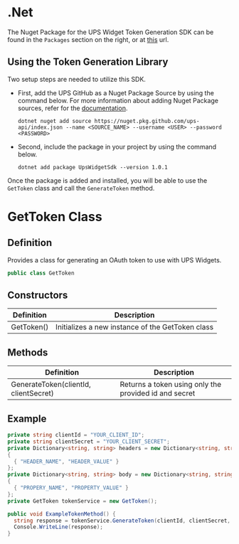 # .Net

The Nuget Package for the UPS Widget Token Generation SDK can be found in the `Packages` section on the right, or at [this](https://github.com/UPS-API/Widgets-SDK/pkgs/nuget/UpsWidgetSdk) url.

## Using the Token Generation Library

Two setup steps are needed to utilize this SDK.
- First, add the UPS GitHub as a Nuget Package Source by using the command below. For more information about adding Nuget Package sources, refer for the [documentation](https://learn.microsoft.com/en-us/dotnet/core/tools/dotnet-nuget-add-source).
  
  `dotnet nuget add source https://nuget.pkg.github.com/ups-api/index.json --name <SOURCE_NAME> --username <USER>
    --password <PASSWORD>`
- Second, include the package in your project by using the command below.

  `dotnet add package UpsWidgetSdk --version 1.0.1`

Once the package is added and installed, you will be able to use the `GetToken` class and call the `GenerateToken` method.

# GetToken Class
## Definition

Provides a class for generating an OAuth token to use with UPS Widgets.
```C#
public class GetToken
```

## Constructors

| Definition | Description |
|------------|-------------|
| GetToken() | Initializes a new instance of the GetToken class |

## Methods
| Definition | Description |
|------------|-------------|
| GenerateToken(clientId, clientSecret) | Returns a token using only the provided id and secret |

## Example

```C#
private string clientId = "YOUR_CLIENT_ID";
private string clientSecret = "YOUR_CLIENT_SECRET";
private Dictionary<string, string> headers = new Dictionary<string, string>()
{
  { "HEADER_NAME", "HEADER_VALUE" }
};
private Dictionary<string, string> body = new Dictionary<string, string>()
{
  { "PROPERY_NAME", "PROPERTY_VALUE" }
};
private GetToken tokenService = new GetToken();

public void ExampleTokenMethod() {
  string response = tokenService.GenerateToken(clientId, clientSecret, headers, body);
  Console.WriteLine(response);
}
```

